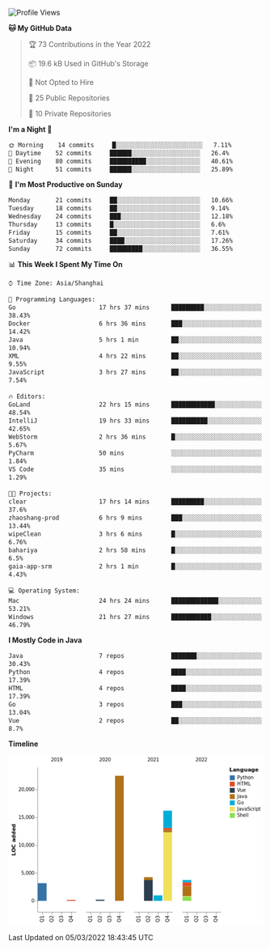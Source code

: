 <!--START_SECTION:waka-->
![Profile Views](http://img.shields.io/badge/Profile%20Views-1-blue)

**🐱 My GitHub Data** 

> 🏆 73 Contributions in the Year 2022
 > 
> 📦 19.6 kB Used in GitHub's Storage 
 > 
> 🚫 Not Opted to Hire
 > 
> 📜 25 Public Repositories 
 > 
> 🔑 10 Private Repositories  
 > 
**I'm a Night 🦉** 

```text
🌞 Morning    14 commits     █░░░░░░░░░░░░░░░░░░░░░░░░   7.11% 
🌆 Daytime    52 commits     ██████░░░░░░░░░░░░░░░░░░░   26.4% 
🌃 Evening    80 commits     ██████████░░░░░░░░░░░░░░░   40.61% 
🌙 Night      51 commits     ██████░░░░░░░░░░░░░░░░░░░   25.89%

```
📅 **I'm Most Productive on Sunday** 

```text
Monday       21 commits     ██░░░░░░░░░░░░░░░░░░░░░░░   10.66% 
Tuesday      18 commits     ██░░░░░░░░░░░░░░░░░░░░░░░   9.14% 
Wednesday    24 commits     ███░░░░░░░░░░░░░░░░░░░░░░   12.18% 
Thursday     13 commits     █░░░░░░░░░░░░░░░░░░░░░░░░   6.6% 
Friday       15 commits     ██░░░░░░░░░░░░░░░░░░░░░░░   7.61% 
Saturday     34 commits     ████░░░░░░░░░░░░░░░░░░░░░   17.26% 
Sunday       72 commits     █████████░░░░░░░░░░░░░░░░   36.55%

```


📊 **This Week I Spent My Time On** 

```text
⌚︎ Time Zone: Asia/Shanghai

💬 Programming Languages: 
Go                       17 hrs 37 mins      █████████░░░░░░░░░░░░░░░░   38.43% 
Docker                   6 hrs 36 mins       ███░░░░░░░░░░░░░░░░░░░░░░   14.42% 
Java                     5 hrs 1 min         ██░░░░░░░░░░░░░░░░░░░░░░░   10.94% 
XML                      4 hrs 22 mins       ██░░░░░░░░░░░░░░░░░░░░░░░   9.55% 
JavaScript               3 hrs 27 mins       ██░░░░░░░░░░░░░░░░░░░░░░░   7.54%

🔥 Editors: 
GoLand                   22 hrs 15 mins      ████████████░░░░░░░░░░░░░   48.54% 
IntelliJ                 19 hrs 33 mins      ██████████░░░░░░░░░░░░░░░   42.65% 
WebStorm                 2 hrs 36 mins       █░░░░░░░░░░░░░░░░░░░░░░░░   5.67% 
PyCharm                  50 mins             ░░░░░░░░░░░░░░░░░░░░░░░░░   1.84% 
VS Code                  35 mins             ░░░░░░░░░░░░░░░░░░░░░░░░░   1.29%

🐱‍💻 Projects: 
clear                    17 hrs 14 mins      █████████░░░░░░░░░░░░░░░░   37.6% 
zhaoshang-prod           6 hrs 9 mins        ███░░░░░░░░░░░░░░░░░░░░░░   13.44% 
wipeClean                3 hrs 6 mins        █░░░░░░░░░░░░░░░░░░░░░░░░   6.76% 
bahariya                 2 hrs 58 mins       █░░░░░░░░░░░░░░░░░░░░░░░░   6.5% 
gaia-app-srm             2 hrs 1 min         █░░░░░░░░░░░░░░░░░░░░░░░░   4.43%

💻 Operating System: 
Mac                      24 hrs 24 mins      █████████████░░░░░░░░░░░░   53.21% 
Windows                  21 hrs 27 mins      ███████████░░░░░░░░░░░░░░   46.79%

```

**I Mostly Code in Java** 

```text
Java                     7 repos             ███████░░░░░░░░░░░░░░░░░░   30.43% 
Python                   4 repos             ████░░░░░░░░░░░░░░░░░░░░░   17.39% 
HTML                     4 repos             ████░░░░░░░░░░░░░░░░░░░░░   17.39% 
Go                       3 repos             ███░░░░░░░░░░░░░░░░░░░░░░   13.04% 
Vue                      2 repos             ██░░░░░░░░░░░░░░░░░░░░░░░   8.7%

```


**Timeline**

![Chart not found](https://raw.githubusercontent.com/youtiaoguagua/youtiaoguagua/master/charts/bar_graph.png) 


 Last Updated on 05/03/2022 18:43:45 UTC
<!--END_SECTION:waka-->